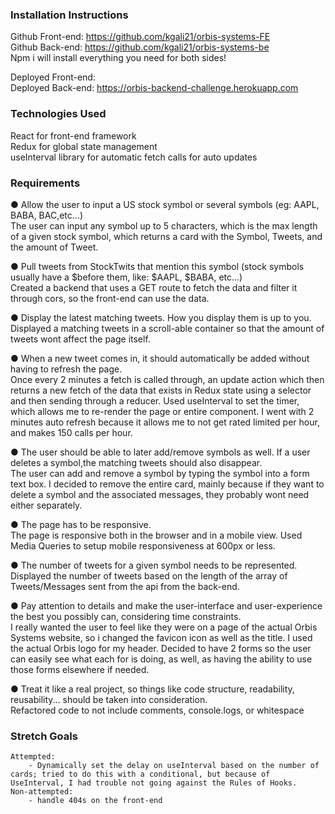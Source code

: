 ### Installation Instructions
Github Front-end: https://github.com/kgali21/orbis-systems-FE  
Github Back-end: https://github.com/kgali21/orbis-systems-be  
Npm i will install everything you need for both sides!  

Deployed Front-end:  
Deployed Back-end: https://orbis-backend-challenge.herokuapp.com

### Technologies Used

React for front-end framework  
Redux for global state management  
useInterval library for automatic fetch calls for auto updates  

### Requirements

● Allow the user to input a US stock symbol or several symbols (eg: AAPL, BABA, BAC,etc...)  
    The user can input any symbol up to 5 characters, which is the max length of a given stock symbol, which returns a card with the Symbol, Tweets, and the amount of Tweet.  

● Pull tweets from StockTwits that mention this symbol (stock symbols usually have a $before them, like: $AAPL, $BABA, etc...)  
    Created a backend that uses a GET route to fetch the data and filter it through cors, so the front-end can use the data.  

● Display the latest matching tweets. How you display them is up to you.  
    Displayed a matching tweets in a scroll-able container so that the amount of tweets wont affect the page itself.  

● When a new tweet comes in, it should automatically be added without having to refresh the page.  
    Once every 2 minutes a fetch is called through, an update action which then returns a new fetch of the data that exists in Redux state using a selector and then sending through a reducer. Used useInterval to set the timer, which allows me to re-render the page or entire component. I went with 2 minutes auto refresh because it allows me to not get rated limited per hour, and makes 150 calls per hour.  

● The user should be able to later add/remove symbols as well. If a user deletes a symbol,the matching tweets should also disappear.  
    The user can add and remove a symbol by typing the symbol into a form text box. I decided to remove the entire card, mainly because if they want to delete a symbol and the associated messages, they probably wont need either separately.  

● The page has to be responsive.  
    The page is responsive both in the browser and in a mobile view. Used Media Queries to setup mobile responsiveness at 600px or less.  

● The number of tweets for a given symbol needs to be represented.  
    Displayed the number of tweets based on the length of the array of Tweets/Messages sent from the api from the back-end.  

● Pay attention to details and make the user-interface and user-experience the best you possibly can, considering time constraints.  
    I really wanted the user to feel like they were on a page of the actual Orbis Systems website, so i changed the favicon icon as well as the title. I used the actual Orbis logo for my header. Decided to have 2 forms so the user can easily see what each for is doing, as well, as having the ability to use those forms elsewhere if needed.  

● Treat it like a real project, so things like code structure, readability, reusability... should be taken into consideration.  
    Refactored code to not include comments, console.logs, or whitespace

### Stretch Goals
    Attempted:
        - Dynamically set the delay on useInterval based on the number of cards; tried to do this with a conditional, but because of UseInterval, I had trouble not going against the Rules of Hooks.
    Non-attempted:
        - handle 404s on the front-end

